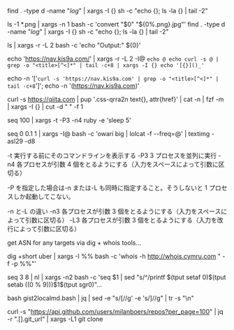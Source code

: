 find . -type d -name "_log_" | xargs -I {} sh -c "echo {}; ls -la {} | tail -2"

ls -1 \*.png | xargs -n 1 bash -c 'convert "$0" "${0%.png}.jpg"'
find . -type d -name "_log_" | xargs -I {} sh -c "echo {}; ls -la {} | tail -2"

ls | xargs -r -L 2 bash -c 'echo "Output:" ${0}'

echo 'https://nav.kis9a.com/' | xargs -r -L 2 -I@ `echo @ echo curl -s @ | grep -o "<title>[^<]*" | tail -c+8 | xargs -I {} echo '[{}]()_'`

echo -n '['`curl -s 'https://nav.kis9a.com' | grep -o "<title>[^<]*" | tail -c+8`']'; echo -n '(https://nav.kis9a.com)'

curl -s https://qiita.com | pup '.css-qrra2n text{}, attr{href}' | cat -n | fzf -m | xargs -I {} | cut -d " " -f 1

seq 100 | xargs -t -P3 -n4 ruby -e 'sleep 5'

seq 0 0.1 1 | xargs -I@ bash -c 'owari big | lolcat -f --freq=@' | textimg -asl29 -d8

-t 実行する前にそのコマンドラインを表示する
-P3 3 プロセスを並列に実行
-n4 各プロセスが引数 4 個をとるようにする（入力をスペースによって引数に区切る）

-P を指定した場合は-n または-L も同時に指定すること。そうしないと 1 プロセスしか起動してこない。

-n と-L の違い
-n3 各プロセスが引数 3 個をとるようにする（入力をスペースによって引数に区切る）
-L3 各プロセスが引数 3 個をとるようにする（入力を改行によって引数に区切る）

get ASN for any targets via dig + whois tools…

dig +short uber | xargs -I %% bash -c 'whois -h http://whois.cymru.com " -f -p %%"'

seq 3 8 | nl | xargs -n2 bash -c 'seq $1 | sed "s/^/printf \$(tput setaf 0)\$(tput setab $(($0 % 9)))$1\$(tput sgr0)\"...

bash gist2localmd.bash | jq | sed -e "s/[//g' -e 's/]//g" | tr -s "\n"

curl -s "https://api.github.com/users/milanboers/repos?per_page=100" | jq -r ".[].git_url" | xargs -L1 git clone
